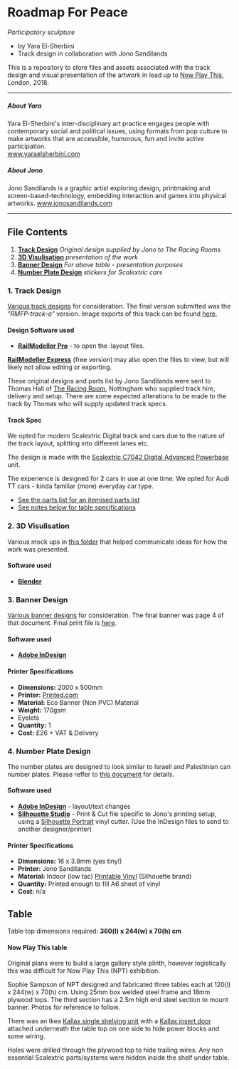 # Roadmap For Peace

*Participatory sculpture* 

- by Yara El-Sherbini
- Track design in collaboration with Jono Sandilands

This is a repository to store files and assets associated with the track design and visual presentation of the artwork in lead up to [Now Play This](http://nowplaythis.net/), London,  2018.

-------

##### About Yara
Yara El-Sherbini's inter-disciplinary art practice engages people with contemporary social and political issues, using formats from pop culture to make artworks that are accessible, humorous, fun and invite active participation.  
www.yaraelsherbini.com

##### About Jono
Jono Sandilands is a graphic artist exploring design, printmaking and screen-based-technology, embedding interaction and games into physical artworks.
www.jonosandilands.com

-------

## File Contents

1. **[Track Design](#1-track-design)** *Original design supplied by Jono to The Racing Rooms*
2. **[3D Visulisation](#2-3d-visulisation)** *presentation of the work*
2. **[Banner Design](#3-banner-design)** *For above table - presentation purposes*
3. **[Number Plate Design](#4-number-plate-design)** *stickers for Scalextric cars*


### 1. Track Design
[Various track designs](Track%20Design) for consideration. The final version submitted was the *"RMFP-track-a"* version. Image exports of this track can be found [here](Track%20Design/Image%20Exports/a).
#### Design Software used

- **[RailModeller Pro](http://www.railmodeller.com/home-railmodeller.html)** - to open the .layout files.

**[RailModeller Express](http://www.railmodeller.com/express-edition-en.html)** (free version) may also open the files to view, but will likely not allow editing or exporting.

These original designs and parts list by Jono Sandilands were sent to Thomas Hall of [The Racing Room](http://www.theracingroom.co.uk/), Nottingham who supplied track hire, delivery and setup. There are some expected alterations to be made to the track by Thomas who will supply updated track specs.

#### Track Spec
We opted for modern Scalextric Digital track and cars due to the nature of the track layout, splitting into different lanes etc.

The design is made with the [Scalextric C7042 Digital Advanced Powerbase](https://www.scalextric.com/uk-en/scalextric-digital-advanced-6-car-powerbase.html) unit. 

The experience is designed for 2 cars in use at one time. We opted for Audi TT cars - kinda familiar (more) everyday car type. 

- [See the parts list for an itemised parts list](Track%20Design/Parts%20List/Part%20List.csv)
- [See notes below for table specifications](#table)

### 2. 3D Visulisation
Various mock ups in [this folder](3D%20Visulisation/exports) that helped communicate ideas for how the work was presented. 
#### Software used

- **[Blender](https://www.blender.org/)**

### 3. Banner Design
[Various banner designs](Banner/RMFP-banner.pdf) for consideration. The final banner was page 4 of that document. Final print file is [here](Banner/for%20print/RMFP-banner-2000x550mm-no%20bleed.pdf).
#### Software used

- **[Adobe InDesign](https://www.adobe.com/uk/products/indesign.html)**

#### Printer Specifications

- **Dimensions:** 2000 x 500mm
- **Printer:** [Printed.com](https://www.printed.com/products/22/banners)
- **Material:** Eco Banner (Non PVC) Material
- **Weight:** 170gsm
- Eyelets
- **Quantity:** 1
- **Cost:** £26 + VAT & Delivery

### 4. Number Plate Design
The number plates are designed to look similar to Israeli and Palestinian can number plates. Please reffer to [this document](Number%20Plate%20/RMFP-numberplate-spec.pdf) for details.

#### Software used

- **[Adobe InDesign](https://www.adobe.com/uk/products/indesign.html)** - layout/text changes
- **[Silhouette Studio](https://www.silhouetteamerica.com/software)** - Print & Cut file specific to Jono's printing setup, using a [Silhouette Portrait](https://www.silhouetteamerica.com/shop/machines/portrait) vinyl cutter. (Use the InDesign files to send to another designer/printer)

#### Printer Specifications

- **Dimensions:** 16 x 3.8mm (yes tiny!)
- **Printer:** Jono Sandilands
- **Material:** Indoor (low tac) [Printable Vinyl](https://www.silhouetteamerica.com/shop/adhesive-vinyl/VINYL-PRINT) (Silhouette brand)
- **Quantity:** Printed enough to fill A6 sheet of vinyl
- **Cost:** n/a

## Table
Table top dimensions required: **360(l) x 244(w) x 70(h) cm**

#### Now Play This table
Original plans were to build a large gallery style plinth, however logistically this was difficult for Now Play This (NPT) exhibition. 

Sophie Sampson of NPT designed and fabricated three tables each at 120(l) x 244(w) x 70(h) cm. Using 25mm box welded steel frame and 18mm plywood tops. The third section has a 2.5m high end steel section to mount banner. Photos for reference to follow.

There was an Ikea [Kallax single shelving unit](https://www.ikea.com/gb/en/products/storage-furniture/shelving-units-systems/kallax-shelving-unit-white-art-20301554/) with a [Kallax insert door](https://www.ikea.com/gb/en/products/storage-furniture/shelving-units-systems/kallax-insert-with-door-white-art-20278167/) attached underneath the table top on one side to hide power blocks and some wiring.

Holes were drilled through the plywood top to hide trailing wires. Any non essential Scalextric parts/systems were hidden inside the shelf under table.


